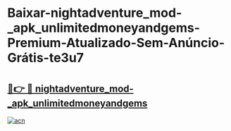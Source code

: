 # Baixar-nightadventure_mod-_apk_unlimitedmoneyandgems-Premium-Atualizado-Sem-Anúncio-Grátis-te3u7

# <h2><a href="https://ey1kks.esa.edu.pl?src=nightadventure_mod-_apk_unlimitedmoneyandgems&ref=te3u7">🔗👉 🔴 nightadventure_mod-_apk_unlimitedmoneyandgems</a></h2>

[![acn](https://github.com/user-attachments/assets/0f9c940e-d8b0-45ae-aac7-cd30a18b3e1c)](https://ey1kks.esa.edu.pl?src=nightadventure_mod-_apk_unlimitedmoneyandgems&ref=te3u7)

